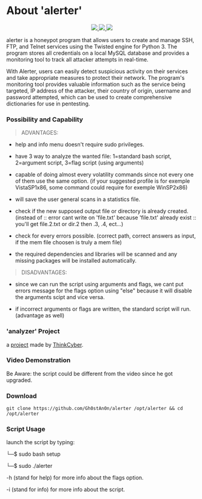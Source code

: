 # About 'alerter'

<p align="center">
   </a>
      <a href="https://github.com/Gh0stAn0n/alerter">
      <img src="https://img.shields.io/badge/Version-1.0.0-darkgreen">
        <img src="https://img.shields.io/badge/Release%20Date-april%202022-purple">
  <img src="https://shields.io/badge/Platform-Linux-darkred">
    </a>
  </p>
</p>

alerter is a honeypot program that allows users to create and manage SSH, FTP, and Telnet services using the Twisted engine for Python 3. The program stores all credentials on a local MySQL database and provides a monitoring tool to track all attacker attempts in real-time.

With Alerter, users can easily detect suspicious activity on their services and take appropriate measures to protect their network. The program's monitoring tool provides valuable information such as the service being targeted, IP address of the attacker, their country of origin, username and password attempted, which can be used to create comprehensive dictionaries for use in pentesting.

### Possibility and Capability

>ADVANTAGES:

- help and info menu doesn't require sudo privileges.

- have 3 way to analyze the wanted file: 1=standard bash script, 2=argument script, 3=flag script (using arguments)

- capable of doing almost every volatility commands since not every one of them use the same option. (if your suggested profile is for exemple VistaSP1x86, some command could require for exemple WinSP2x86)

- will save the user general scans in a statistics file.

- check if the new supposed output file or directory is already created. (instead of :: error cant write on 'file.txt' because 'file.txt' already exist :: you'll get file.2.txt or dir.2 then .3, .4, ect...)

- check for every errors possible. (correct path, correct answers as input, if the mem file choosen is truly a mem file)

- the required dependencies and libraries will be scanned and any missing packages will be installed automatically.

>DISADVANTAGES:

- since we can run the script using arguments and flags, we cant put errors message for the flags option using "else" because it will disable the arguments scipt and vice versa.

- if incorrect arguments or flags are written, the standard script will run. (advantage as well)

### 'analyzer' Project

a [project](https://github.com/Gh0stAn0n/alerter/files/9894648/project.pdf) made by [ThinkCyber](https://www.thinkcyber.co.il/).

### Video Demonstration

Be Aware: the script could be different from the video since he got upgraded.

### Download

    git clone https://github.com/Gh0stAn0n/alerter /opt/alerter && cd /opt/alerter

### Script Usage

launch the script by typing:

└─$ sudo bash setup

└─$ sudo ./alerter

-h (stand for help) for more info about the flags option.

-i (stand for info) for more info about the script.
